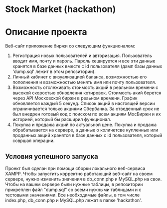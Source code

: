 # Stock Market (hackathon)
Описание проекта
=====================
Веб-сайт приложение биржи со следующим функционалом:
1. Регистрация новых пользователей и авторизация. Пользователь вводит имя, почту и пароль. Пароль хешируется и все эти данные хранятся в базе данных вместе с id пользователя (дамп базы данных 'dump.sql' лежит в этом репозитории).
2. Личный кабинет с визуализацией баланса, возможностью его пополнения и возможностью менять имя или почту пользователя.
3. Возможность отслеживать стоимость акций в реальном времени с высокой скоростью обновления котировок. Стоимость акий берется через API Московской биржи в реаьном времени. График обновляется каждый 5 секунд. Список акций в настоящей версии ограничивается только акциями Сбербанка. За отведенный срок не был внедрен готовый код с поиском по всем акциям МосБиржи и их историей, который бы расширил функционал.
4. Покупка и продажа акций по актуальной цене. Покупка и продажа обрабатывается на сервере, а данные о количетсве купленных или проданных акций хранятся в базе данных с id пользователя, который совршал операции.

Условия успешного запуска
-----------------------------------
Проект был сделан при помощи сборки локального веб-сервиса XAMPP. Чтобы запустить корректно работающий веб-сайт на своем сервере, нужно изменить значения в db_conn.php и MySQL.php на свои. Чтобы на вашем сервере были нужные таблицы, в репозитории прикреплен файл "dump.sql" со всеми нужными таблицами и с тестовыми значениями.
Все необходимые файлы, в том числе index.php, db_conn.php и MySQL.php лежат в папке 'hackathon'.

